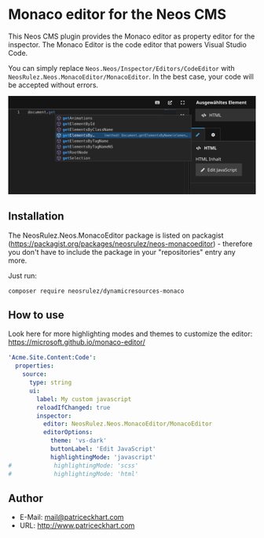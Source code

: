 # Monaco editor for the Neos CMS

This Neos CMS plugin provides the Monaco editor as property editor for the inspector. 
The Monaco Editor is the code editor that powers Visual Studio Code.

You can simply replace `Neos.Neos/Inspector/Editors/CodeEditor` with `NeosRulez.Neos.MonacoEditor/MonacoEditor`. In the best case, your code will be accepted without errors.

![MonacoEditor](https://raw.githubusercontent.com/patriceckhart/NeosRulez.Neos.MonacoEditor/master/Preview.png)

## Installation

The NeosRulez.Neos.MonacoEditor package is listed on packagist (https://packagist.org/packages/neosrulez/neos-monacoeditor) - therefore you don't have to include the package in your "repositories" entry any more.

Just run:

```
composer require neosrulez/dynamicresources-monaco
```

## How to use

Look here for more highlighting modes and themes to customize the editor: https://microsoft.github.io/monaco-editor/

```yaml
'Acme.Site.Content:Code':
  properties:
    source:
      type: string
      ui:
        label: My custom javascript
        reloadIfChanged: true
        inspector:
          editor: NeosRulez.Neos.MonacoEditor/MonacoEditor
          editorOptions:
            theme: 'vs-dark'
            buttonLabel: 'Edit JavaScript'
            highlightingMode: 'javascript'
#            highlightingMode: 'scss'
#            highlightingMode: 'html'
```

## Author

* E-Mail: mail@patriceckhart.com
* URL: http://www.patriceckhart.com 
